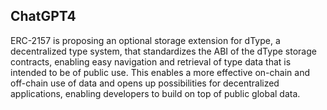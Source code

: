 ## ChatGPT4

ERC-2157 is proposing an optional storage extension for dType, a decentralized type system, that standardizes the ABI of the dType storage contracts, enabling easy navigation and retrieval of type data that is intended to be of public use. This enables a more effective on-chain and off-chain use of data and opens up possibilities for decentralized applications, enabling developers to build on top of public global data.
